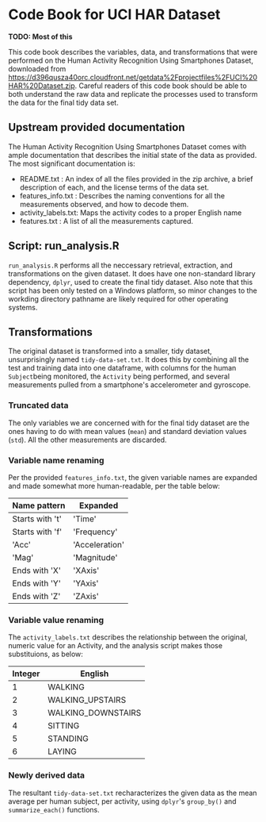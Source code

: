 # Code Book for UCI HAR Dataset

**TODO: Most of this**

This code book describes the variables, data, and transformations that were performed on the Human Activity Recognition Using Smartphones Dataset, downloaded from https://d396qusza40orc.cloudfront.net/getdata%2Fprojectfiles%2FUCI%20HAR%20Dataset.zip. Careful readers of this code book should be able to both understand the raw data and replicate the processes used to transform the data for the final tidy data set.

## Upstream provided documentation

The Human Activity Recognition Using Smartphones Dataset comes with ample documentation that describes the initial state of the data as provided. The most significant documentation is:

  * README.txt : An index of all the files provided in the zip archive, a brief description of each, and the license terms of the data set.
  * features_info.txt : Describes the naming conventions for all the measurements observed, and how to decode them.
  * activity_labels.txt: Maps the activity codes to a proper English name
  * features.txt : A list of all the measurements captured.

## Script: run_analysis.R

`run_analysis.R` performs all the neccessary retrieval, extraction, and transformations on the given dataset. It does have one non-standard library dependency, `dplyr`, used to create the final tidy dataset. Also note that this script has been only tested on a Windows platform, so minor changes to the workding directory pathname are likely required for other operating systems.

## Transformations

The original dataset is transformed into a smaller, tidy dataset, unsurprisingly named `tidy-data-set.txt`. It does this by combining all the test and training data into one dataframe, with columns for the human `Subject`being monitored, the `Activity` being performed, and several measurements pulled from a smartphone's accelerometer and gyroscope.

### Truncated data

The only variables we are concerned with for the final tidy dataset are the ones having to do with mean values (`mean`) and standard deviation values (`std`). All the other measurements are discarded.

### Variable name renaming

Per the provided `features_info.txt`, the given variable names are expanded and made somewhat more human-readable, per the table below:

| Name pattern | Expanded |
|--------------|----------|
| Starts with 't' | 'Time' |
| Starts with 'f' | 'Frequency' |
| 'Acc' | 'Acceleration' |
| 'Mag' | 'Magnitude' |
| Ends with 'X' | 'XAxis' |
| Ends with 'Y' | 'YAxis' |
| Ends with 'Z' | 'ZAxis' |

### Variable value renaming

The `activity_labels.txt` describes the relationship between the original, numeric value for an Activity, and the analysis script makes those substituions, as below:

| Integer | English |
|---------|---------|
|1 | WALKING |
|2 | WALKING_UPSTAIRS |
|3 | WALKING_DOWNSTAIRS |
|4 | SITTING |
|5 |STANDING |
|6 | LAYING |

### Newly derived data

The resultant `tidy-data-set.txt` recharacterizes the given data as the mean average per human subject, per activity, using `dplyr`'s `group_by()` and `summarize_each()` functions.
